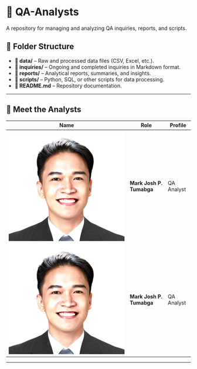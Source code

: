 # 📝 QA-Analysts  

A repository for managing and analyzing QA inquiries, reports, and scripts.  

## 📂 Folder Structure  
- **📂 data/** – Raw and processed data files (CSV, Excel, etc.).  
- **📂 inquiries/** – Ongoing and completed inquiries in Markdown format.  
- **📂 reports/** – Analytical reports, summaries, and insights.  
- **📂 scripts/** – Python, SQL, or other scripts for data processing.  
- **📜 README.md** – Repository documentation.  

---

## 👥 Meet the Analysts  
| Name | Role | Profile |
|------|------|---------|
| ![Analyst 1](others/images/tumbaga.jpg) | **Mark Josh P. Tumabga** | QA Analyst |
| ![Analyst 1](others/images/tumbaga.jpg) | **Mark Josh P. Tumabga** | QA Analyst |

---

